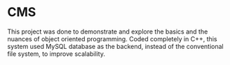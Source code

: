 # CMS

This project was done to demonstrate and explore the basics and the nuances of object oriented programming. Coded completely in C++, this system used MySQL database as the backend, instead of the conventional file system, to improve scalability.
